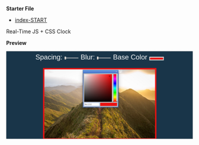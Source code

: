 **Starter File**
* [index-START](https://github.com/wesbos/JavaScript30/blob/master/03%20-%20CSS%20Variables/index-FINISHED.html)

Real-Time JS + CSS Clock

**Preview**

![](img/preview.png?raw=true)
